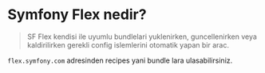 # Symfony Flex nedir? 

> SF Flex kendisi ile uyumlu bundlelari yuklenirken, guncellenirken veya kaldirilirken gerekli config islemlerini otomatik yapan bir arac. 

`flex.symfony.com` adresinden recipes yani bundle lara ulasabilirsiniz. 
